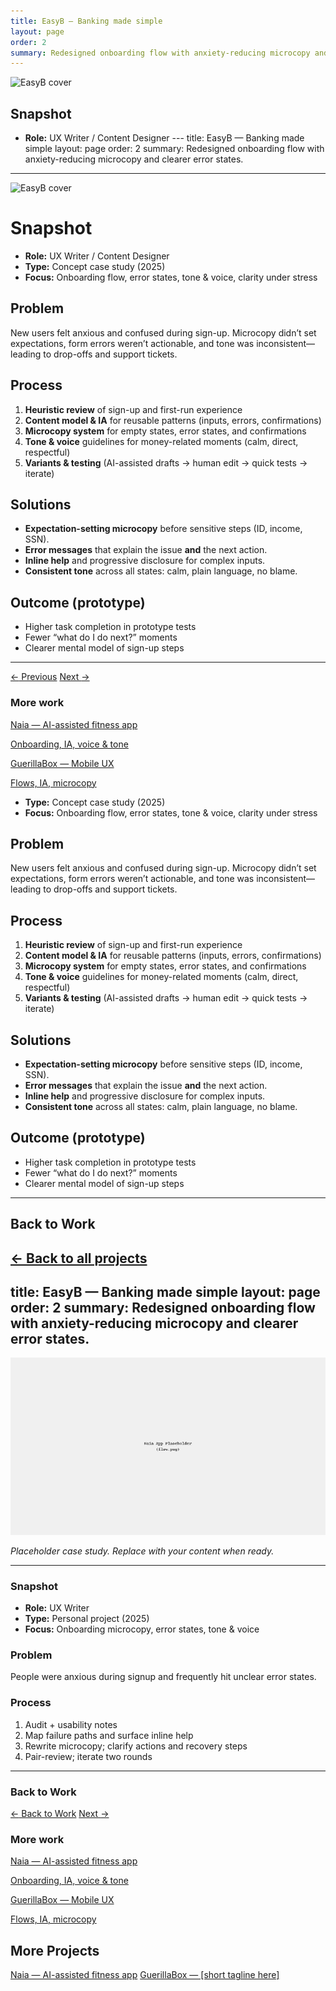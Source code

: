 ```yaml
---
title: EasyB — Banking made simple
layout: page
order: 2
summary: Redesigned onboarding flow with anxiety-reducing microcopy and clearer error states.
---
```


![EasyB cover](images/cover.png)

## Snapshot
- **Role:** UX Writer / Content Designer  ---
title: EasyB — Banking made simple
layout: page
order: 2
summary: Redesigned onboarding flow with anxiety-reducing microcopy and clearer error states.
---

![EasyB cover](images/cover.png)

Snapshot
========
- **Role:** UX Writer / Content Designer  
- **Type:** Concept case study (2025)  
- **Focus:** Onboarding flow, error states, tone & voice, clarity under stress

Problem
-------
New users felt anxious and confused during sign-up. Microcopy didn’t set expectations, form errors weren’t actionable, and tone was inconsistent—leading to drop-offs and support tickets.

Process
-------
1. **Heuristic review** of sign-up and first-run experience  
2. **Content model & IA** for reusable patterns (inputs, errors, confirmations)  
3. **Microcopy system** for empty states, error states, and confirmations  
4. **Tone & voice** guidelines for money-related moments (calm, direct, respectful)  
5. **Variants & testing** (AI-assisted drafts → human edit → quick tests → iterate)

Solutions
---------
- **Expectation-setting microcopy** before sensitive steps (ID, income, SSN).  
- **Error messages** that explain the issue **and** the next action.  
- **Inline help** and progressive disclosure for complex inputs.  
- **Consistent tone** across all states: calm, plain language, no blame.

Outcome (prototype)
-------------------
- Higher task completion in prototype tests  
- Fewer “what do I do next?” moments  
- Clearer mental model of sign-up steps  

---

<div class="btn-row">
  <a class="btn-pill" href="/projects/naia/"><span class="icon-left">←</span> Previous</a>
  <a class="btn-pill" href="/projects/guerillabox/">Next <span class="icon-right">→</span></a>
</div>

<div class="more-work">
  <h3>More work</h3>
  <div class="work-grid">
    <a class="work-card card-teal" href="/projects/naia/">
      <p class="title">Naia — AI-assisted fitness app</p>
      <p class="meta">Onboarding, IA, voice & tone</p>
    </a>
    <a class="work-card card-yellow" href="/projects/guerillabox/">
      <p class="title">GuerillaBox — Mobile UX</p>
      <p class="meta">Flows, IA, microcopy</p>
    </a>
  </div>
</div>

- **Type:** Concept case study (2025)  
- **Focus:** Onboarding flow, error states, tone & voice, clarity under stress

## Problem
New users felt anxious and confused during sign-up. Microcopy didn’t set expectations, form errors weren’t actionable, and tone was inconsistent—leading to drop-offs and support tickets.

## Process
1. **Heuristic review** of sign-up and first-run experience  
2. **Content model & IA** for reusable patterns (inputs, errors, confirmations)  
3. **Microcopy system** for empty states, error states, and confirmations  
4. **Tone & voice** guidelines for money-related moments (calm, direct, respectful)  
5. **Variants & testing** (AI-assisted drafts → human edit → quick tests → iterate)

## Solutions
- **Expectation-setting microcopy** before sensitive steps (ID, income, SSN).  
- **Error messages** that explain the issue **and** the next action.  
- **Inline help** and progressive disclosure for complex inputs.  
- **Consistent tone** across all states: calm, plain language, no blame.

## Outcome (prototype)
- Higher task completion in prototype tests  
- Fewer “what do I do next?” moments  
- Clearer mental model of sign-up steps

---

## Back to Work
[← Back to all projects](/#projects)
---
title: EasyB — Banking made simple
layout: page
order: 2
summary: Redesigned onboarding flow with anxiety-reducing microcopy and clearer error states.
---

<link rel="stylesheet" href="/style.css">

![cover](../naia/images/flow.png)

*Placeholder case study. Replace with your content when ready.*

---

### Snapshot
- **Role:** UX Writer  
- **Type:** Personal project (2025)  
- **Focus:** Onboarding microcopy, error states, tone & voice

### Problem
People were anxious during signup and frequently hit unclear error states.

### Process
1. Audit + usability notes  
2. Map failure paths and surface inline help  
3. Rewrite microcopy; clarify actions and recovery steps  
4. Pair-review; iterate two rounds

---

### Back to Work

<div class="btn-row">
  <a class="btn-pill" href="/#projects"><span class="icon-left">←</span> Back to Work</a>
  <a class="btn-pill" href="/projects/guerillabox/">Next <span class="icon-right">→</span></a>
</div>

<div class="more-work">
  <h3>More work</h3>
  <div class="work-grid">
    <a class="work-card card-teal" href="/projects/naia/">
      <p class="title">Naia — AI-assisted fitness app</p>
      <p class="meta">Onboarding, IA, voice & tone</p>
    </a>
    <a class="work-card card-yellow" href="/projects/guerillabox/">
      <p class="title">GuerillaBox — Mobile UX</p>
      <p class="meta">Flows, IA, microcopy</p>
    </a>
  </div>
</div>

## More Projects
<div class="more-projects">
  <a href="/projects/naia/">Naia — AI-assisted fitness app</a>
  <a href="/projects/guerillabox/">GuerillaBox — [short tagline here]</a>
</div>
